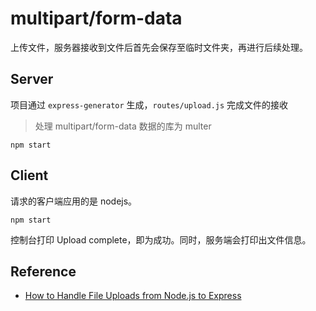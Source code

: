 # multipart/form-data

上传文件，服务器接收到文件后首先会保存至临时文件夹，再进行后续处理。

## Server

项目通过 `express-generator` 生成，`routes/upload.js` 完成文件的接收

> 处理 multipart/form-data 数据的库为 multer

```shell
npm start
```

## Client

请求的客户端应用的是 nodejs。

```shell
npm start
```

控制台打印 Upload complete，即为成功。同时，服务端会打印出文件信息。

## Reference

- [How to Handle File Uploads from Node.js to Express](https://www.twilio.com/blog/handle-file-uploads-node-express)